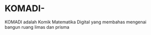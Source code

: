 # KOMADI-
KOMADI adalah Komik Matematika Digital yang membahas mengenai bangun ruang limas dan prisma
